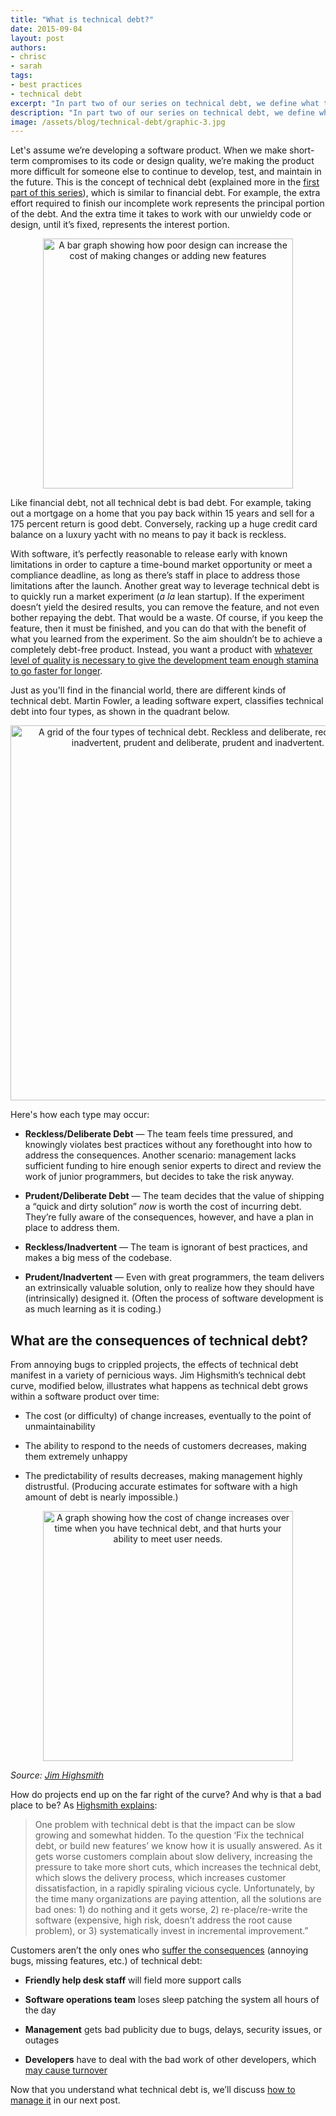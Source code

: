 ```yaml
---
title: "What is technical debt?"
date: 2015-09-04
layout: post
authors:
- chrisc
- sarah
tags:
- best practices
- technical debt
excerpt: "In part two of our series on technical debt, we define what technical debt is and how it can negatively impact your organization or project."
description: "In part two of our series on technical debt, we define what technical debt is and how it can negatively impact your organization or project."
image: /assets/blog/technical-debt/graphic-3.jpg
---
```


Let's assume we’re developing a software product. When we make
short-term compromises to its code or design quality, we’re making the
product more difficult for someone else to continue to develop, test,
and maintain in the future. This is the concept of technical debt
(explained more in the [first part of this
series](https://18f.gsa.gov/2015/08/07/technical-debt-1/)), which is
similar to financial debt. For example, the extra effort required to
finish our incomplete work represents the principal portion of the debt.
And the extra time it takes to work with our unwieldy code or design,
until it’s fixed, represents the interest portion.

<div style="text-align:center">
<img src="{{ site.baseurl }}/assets/blog/technical-debt/graphic-1.jpg" alt="A bar graph showing how poor design can increase the cost of making changes or adding new features" width="400px">
</div>

Like financial debt, not all technical debt is bad debt. For example,
taking out a mortgage on a home that you pay back within 15 years and
sell for a 175 percent return is good debt. Conversely, racking up a
huge credit card balance on a luxury yacht with no means to pay it back
is reckless.

With software, it’s perfectly reasonable to release early with known
limitations in order to capture a time-bound market opportunity or meet
a compliance deadline, as long as there’s staff in place to address
those limitations after the launch. Another great way to leverage
technical debt is to quickly run a market experiment (*a la* lean
startup). If the experiment doesn’t yield the desired results, you can
remove the feature, and not even bother repaying the debt. That would be
a waste. Of course, if you keep the feature, then it must be finished,
and you can do that with the benefit of what you learned from the
experiment. So the aim shouldn’t be to achieve a completely debt-free
product. Instead, you want a product with [whatever level of quality is
necessary to give the development team enough stamina to go faster for
longer](http://martinfowler.com/bliki/DesignStaminaHypothesis.html).

Just as you'll find in the financial world, there are different kinds of
technical debt. Martin Fowler, a leading software expert, classifies
technical debt into four types, as shown in the quadrant below.

<div style="text-align:center">
<img src="{{ site.baseurl }}/assets/blog/technical-debt/graphic-2.jpg" alt="A grid of the four types of technical debt. Reckless and deliberate, reckless and inadvertent, prudent and deliberate, prudent and inadvertent." width="600px">
</div>

Here's how each type may occur:

-   **Reckless/Deliberate Debt** — The team feels time pressured, and knowingly violates best practices without any forethought into how to address the consequences. Another scenario: management lacks sufficient funding to hire enough senior experts to direct and review the work of junior programmers, but decides to take the risk anyway.

-   **Prudent/Deliberate Debt** — The team decides that the value of shipping a “quick and dirty solution” *now* is worth the cost of incurring debt. They’re fully aware of the consequences, however, and have a plan in place to address them.

-   **Reckless/Inadvertent** — The team is ignorant of best practices, and makes a big mess of the codebase.

-   **Prudent/Inadvertent** — Even with great programmers, the team delivers an extrinsically valuable solution, only to realize how they should have (intrinsically) designed it. (Often the process of software development is as much learning as it is coding.)

## What are the consequences of technical debt?

From annoying bugs to crippled projects, the effects of technical debt
manifest in a variety of pernicious ways. Jim Highsmith’s technical debt
curve, modified below, illustrates what happens as technical debt grows
within a software product over time:

-   The cost (or difficulty) of change increases, eventually to the point of unmaintainability

-   The ability to respond to the needs of customers decreases, making them extremely unhappy

-   The predictability of results decreases, making management highly distrustful. (Producing accurate estimates for software with a high amount of debt is nearly impossible.)

<div style="text-align:center">
<img src="{{ site.baseurl }}/assets/blog/technical-debt/graphic-3.jpg" alt="A graph showing how the cost of change increases over time when you have technical debt, and that hurts your ability to meet user needs." width="400px">
</div>

*Source: [Jim
Highsmith](http://jimhighsmith.com/the-financial-implications-of-technical-debt/)*

How do projects end up on the far right of the curve? And why is that a
bad place to be? As [Highsmith
explains](http://jimhighsmith.com/the-financial-implications-of-technical-debt/):

> One problem with technical debt is that the impact can be slow growing
> and somewhat hidden. To the question ‘Fix the technical debt, or build
> new features’ we know how it is usually answered. As it gets worse
> customers complain about slow delivery, increasing the pressure to
> take more short cuts, which increases the technical debt, which slows
> the delivery process, which increases customer dissatisfaction, in a
> rapidly spiraling vicious cycle. Unfortunately, by the time many
> organizations are paying attention, all the solutions are bad ones: 1)
> do nothing and it gets worse, 2) re-place/re-write the software
> (expensive, high risk, doesn’t address the root cause problem), or 3)
> systematically invest in incremental improvement.”

Customers aren’t the only ones who [suffer the
consequences](http://www.infoq.com/articles/managing-technical-debt)
(annoying bugs, missing features, etc.) of technical debt:

-   **Friendly help desk staff** will field more support calls

-   **Software operations team** loses sleep patching the system all hours of the day

-   **Management** gets bad publicity due to bugs, delays, security issues, or outages

-   **Developers** have to deal with the bad work of other developers, which [may cause turnover](http://www.industriallogic.com/blog/technical-debt-considered/)

Now that you understand what technical debt is, we’ll discuss [how to
manage it](https://18f.gsa.gov/2015/10/05/managing-technical-debt/) in our next post.
